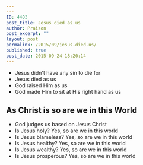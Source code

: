 ```yaml
---
---
ID: 4403
post_title: Jesus died as us
author: Praison
post_excerpt: ""
layout: post
permalink: /2015/09/jesus-died-us/
published: true
post_date: 2015-09-24 18:20:14
---
```

<ul>
	<li>Jesus didn't have any sin to die for</li>
	<li>Jesus died as us</li>
	<li>God raised Him as us</li>
	<li>God made Him to sit at His right hand as us</li>
</ul>
<h2>As Christ is so are we in this World</h2>
<ul>
	<li>God judges us based on Jesus Christ</li>
	<li>Is Jesus holy? Yes, so are we in this world</li>
	<li>Is Jesus blameless? Yes, so are we in this world</li>
	<li>Is Jesus healthy? Yes, so are we in this world</li>
	<li>Is Jesus wealthy? Yes, so are we in this world</li>
	<li>Is Jesus prosperous? Yes, so are we in this world</li>
</ul>